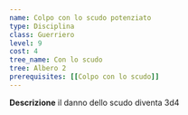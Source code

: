 ```yaml
---
name: Colpo con lo scudo potenziato
type: Disciplina
class: Guerriero
level: 9
cost: 4
tree_name: Con lo scudo
tree: Albero 2
prerequisites: [[Colpo con lo scudo]]
---
```


**Descrizione**
il danno dello scudo diventa 3d4